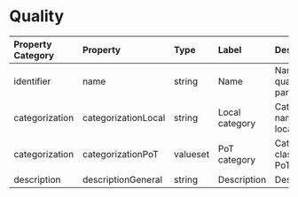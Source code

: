 # Quality

| Property Category | Property | Type | Label | Description |
| :--- | :--- | :--- | :--- | :--- |
| identifier | name | string | Name | Name of the quality parameter. |
| categorization | categorizationLocal | string | Local category | Categorisation name given locally. |
| categorization | categorizationPoT | valueset | PoT category | Categorization class name in PoT standard. |
| description | descriptionGeneral | string | Description | Description. |